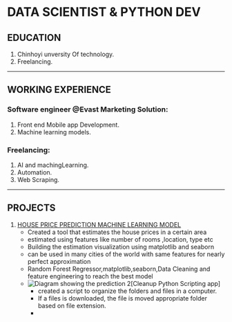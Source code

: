 # DATA SCIENTIST & PYTHON DEV

## EDUCATION

1. Chinhoyi unversity Of technology.
2. Freelancing.

---

## WORKING EXPERIENCE

### Software engineer @Evast Marketing Solution:

1. Front end Mobile app Development.
2. Machine learning models.

### Freelancing:

1. AI and machingLearning.
2. Automation.
3. Web Scraping.

---

## PROJECTS

1. [HOUSE PRICE PREDICTION MACHINE LEARNING MODEL](https://github.com/Brizleirtee/Regression_Machine_Learning)
   - Created a tool that estimates the house prices in a certain area
   - estimated using features like number of rooms ,location, type etc
   - Building the estimation visualization using matplotlib and seaborn
   - can be used in many cities of the world with same features for nearly perfect approximation
   - Random Forest Regressor,matplotlib,seaborn,Data Cleaning and feature engineering to reach the best model
   - ![ Diagram showing the prediction](https://github.com/Brizleirtee/Brighton-Masabike-Portfolio/blob/main/house_price/predhouse.png, "House price estimator")
     2[Cleanup Python Scripting app]
     - created a script to organize the folders and files in a computer.
     - If a files is downloaded, the file is moved appropriate folder based on file extension.
     - 


